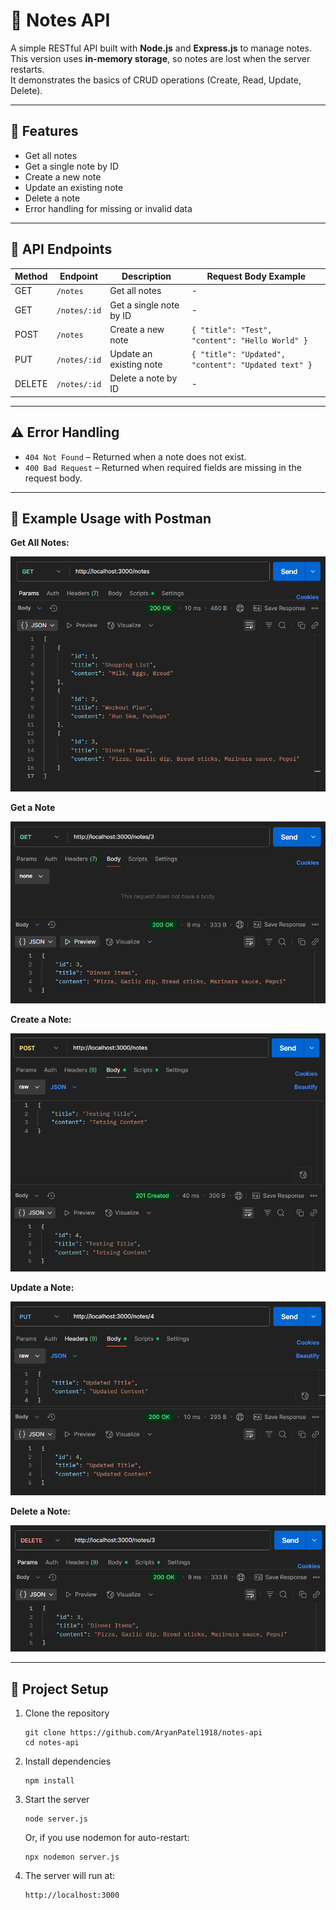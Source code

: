 # 📝 Notes API

A simple RESTful API built with **Node.js** and **Express.js** to manage notes.  
This version uses **in-memory storage**, so notes are lost when the server restarts.  
It demonstrates the basics of CRUD operations (Create, Read, Update, Delete).

---

## 🚀 Features
- Get all notes
- Get a single note by ID
- Create a new note
- Update an existing note
- Delete a note
- Error handling for missing or invalid data

---

## 📖 API Endpoints

| Method | Endpoint        | Description               | Request Body Example |
|--------|-----------------|---------------------------|-----------------------|
| GET    | `/notes`        | Get all notes             | - |
| GET    | `/notes/:id`    | Get a single note by ID   | - |
| POST   | `/notes`        | Create a new note         | `{ "title": "Test", "content": "Hello World" }` |
| PUT    | `/notes/:id`    | Update an existing note   | `{ "title": "Updated", "content": "Updated text" }` |
| DELETE | `/notes/:id`    | Delete a note by ID       | - |

---

## ⚠️ Error Handling
- `404 Not Found` – Returned when a note does not exist.
- `400 Bad Request` – Returned when required fields are missing in the request body.

---

## 🧪 Example Usage with Postman

**Get All Notes:**

![Get all notes](assets/get_all_notes.png)

**Get a Note**

![Get single note](assets/get_note.png)

**Create a Note:**

![Create note](assets/create_note.png)

**Update a Note:**

![Update note](assets/update_note.png)

**Delete a Note:**

![Delete note](assets/delete_note.png)

---

## 📂 Project Setup

1. Clone the repository
   ```
   git clone https://github.com/AryanPatel1918/notes-api
   cd notes-api 
   ```

2. Install dependencies
   ```
   npm install
   ```

3. Start the server
   ```
   node server.js
   ```
   Or, if you use nodemon for auto-restart:
   ```
   npx nodemon server.js
   ```

4. The server will run at:
   ```
   http://localhost:3000
   ```
